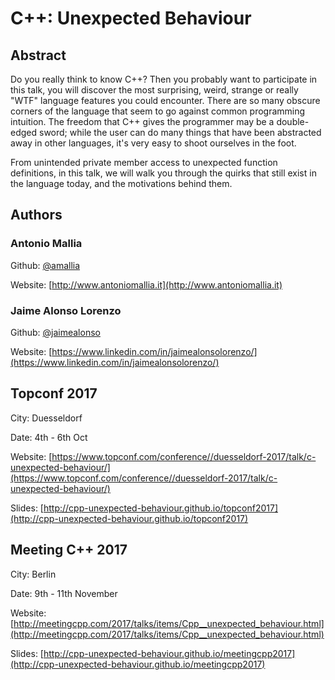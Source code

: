 # C++: Unexpected Behaviour


## Abstract

Do you really think to know C++? Then you probably want to participate in this talk, you will discover the most surprising, weird, strange or really "WTF" language features you could encounter. There are so many obscure corners of the language that seem to go against common programming intuition. The freedom that C++ gives the programmer may be a double-edged sword; while the user can do many things that have been abstracted away in other languages, it's very easy to shoot ourselves in the foot. 

From unintended private member access to unexpected function definitions, in this talk, we will walk you through the quirks that still exist in the language today, and the motivations behind them.

## Authors
### Antonio Mallia
Github: [@amallia](https://github.com/amallia)

Website: [http://www.antoniomallia.it](http://www.antoniomallia.it)


### Jaime Alonso Lorenzo


Github: [@jaimealonso](https://github.com/jaimealonso)

Website: [https://www.linkedin.com/in/jaimealonsolorenzo/](https://www.linkedin.com/in/jaimealonsolorenzo/)


## Topconf 2017

City: Duesseldorf

Date:  4th - 6th Oct

Website: [https://www.topconf.com/conference//duesseldorf-2017/talk/c-unexpected-behaviour/](https://www.topconf.com/conference//duesseldorf-2017/talk/c-unexpected-behaviour/)

Slides: [http://cpp-unexpected-behaviour.github.io/topconf2017](http://cpp-unexpected-behaviour.github.io/topconf2017)


## Meeting C++ 2017

City: Berlin

Date: 9th - 11th November

Website: [http://meetingcpp.com/2017/talks/items/Cpp__unexpected_behaviour.html](http://meetingcpp.com/2017/talks/items/Cpp__unexpected_behaviour.html)

Slides: [http://cpp-unexpected-behaviour.github.io/meetingcpp2017](http://cpp-unexpected-behaviour.github.io/meetingcpp2017)
